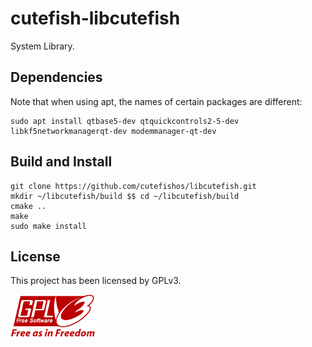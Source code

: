 # cutefish-libcutefish
System Library.

## Dependencies

Note that when using apt, the names of certain packages are different:

```shell
sudo apt install qtbase5-dev qtquickcontrols2-5-dev libkf5networkmanagerqt-dev modemmanager-qt-dev
```

## Build and Install

```
git clone https://github.com/cutefishos/libcutefish.git
mkdir ~/libcutefish/build $$ cd ~/libcutefish/build
cmake ..
make
sudo make install
```

## License

This project has been licensed by GPLv3.

![GPLv3](https://raw.githubusercontent.com/cutefish-ubuntu/cutefish-ubuntu/master/img/gpl3.png)
